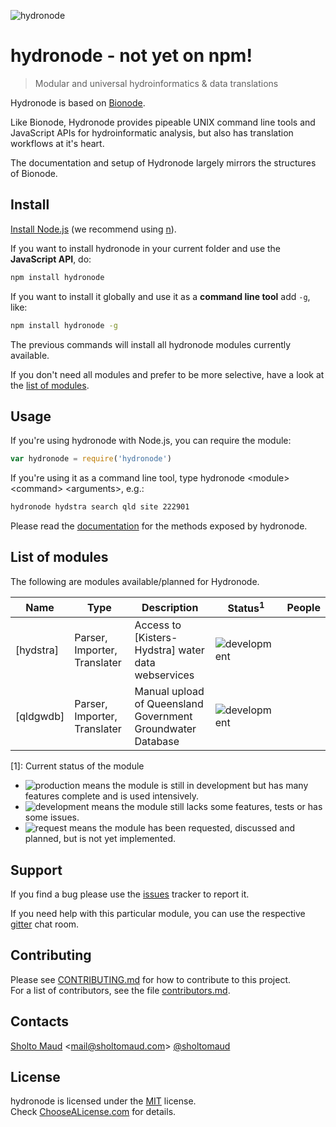 ![hydronode](https://avatars3.githubusercontent.com/u/13155560?v=3&s=200)

# hydronode - not yet on npm!
> Modular and universal hydroinformatics & data translations

Hydronode is based on [Bionode](http://bionode.io). 

Like Bionode, Hydronode provides pipeable UNIX command line tools and JavaScript APIs for hydroinformatic analysis, but also has translation workflows at it's heart.

The documentation and setup of Hydronode largely mirrors the structures of Bionode. 

Install
-------

[Install Node.js](http://nodejs.org) (we recommend using [n](https://github.com/tj/n)).

If you want to install hydronode in your current folder and use the **JavaScript API**, do:
```bash
npm install hydronode
```

If you want to install it globally and use it as a **command line tool** add ```-g```, like:
```bash
npm install hydronode -g
```

The previous commands will install all hydronode modules currently available.

If you don't need all modules and prefer to be more selective, have a look at the [list of modules](#list-of-modules).


Usage
-----

If you're using hydronode with Node.js, you can require the module:

```js
var hydronode = require('hydronode')
```

If you're using it as a command line tool, type hydronode \<module\> \<command\> \<arguments\>, e.g.:

```bash
hydronode hydstra search qld site 222901
```

Please read the [documentation](//rawgit.com/hydronode/hydronode/master/docs/hydronode.html) for the methods exposed by hydronode.


List of modules
--------------

The following are modules available/planned for Hydronode.

| Name                   | Type          | Description                                       | Status<sup>1</sup>          | People                                                   |
|------------------------|---------------|---------------------------------------------------|-----------------------------|-----------------------------------------------------------------------|
| [hydstra]              | Parser, Importer, Translater   | Access to [Kisters-Hydstra] water data webservices           | ![development][development]   |   |
| [qldgwdb]              | Parser, Importer, Translater  |  Manual upload of Queensland Government Groundwater Database                                     | ![development][development]      |  |

[1]: Current status of the module

* ![production][production] means the module is still in development but has many features complete and is used intensively. 
* ![development][development] means the module still lacks some features, tests or has some issues.
* ![request][request] means the module has been requested, discussed and planned, but is not yet implemented.

[production]:https://img.shields.io/badge/status-production-green.svg?style=flat-square
[development]:https://img.shields.io/badge/status-development-orange.svg?style=flat-square
[request]:https://img.shields.io/badge/status-request-blue.svg?style=flat-square


Support
-------

If you find a bug please use the [issues](http://github.com/hydronode/hydronode/issues) tracker to report it.  

If you need help with this particular module, you can use the respective [gitter](http://gitter.im/hydronode/hydronode) chat room.  

Contributing
------------
Please see [CONTRIBUTING.md](CONTRIBUTING.md) for how to contribute to this project.  
For a list of contributors, see the file [contributors.md](contributors.md).

Contacts
--------
[Sholto Maud](http://sholtomaud.com) <[mail@sholtomaud.com](mailto:sholto.maud@gmail.com)> [@sholtomaud](//twitter.com/sholtomaud)  

License
-------

hydronode is licensed under the [MIT](https://raw.github.com/hydronode/hydronode/master/LICENSE) license.  
Check [ChooseALicense.com](http://choosealicense.com/licenses/mit) for details.
